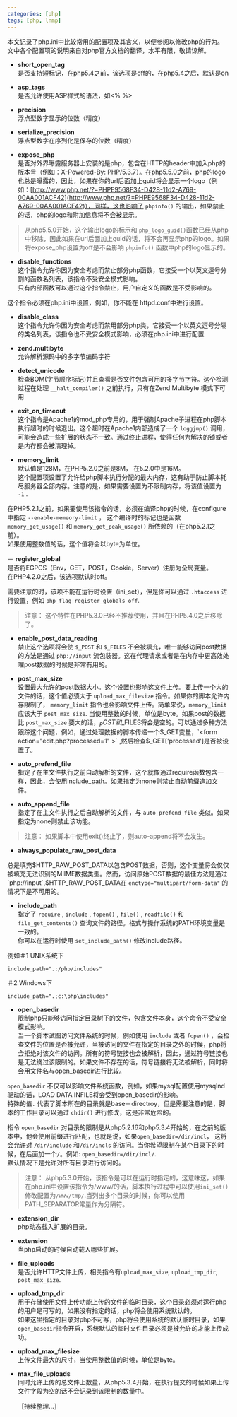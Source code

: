 ```yaml
---
categories: [php]
tags: [php, lnmp]
---
```


本文记录了php.ini中比较常用的配置项及其含义，以便参阅以修改php的行为。 文中各个配置项的说明来自对php官方文档的翻译，水平有限，敬请谅解。   

- **short_open_tag**   
是否支持短标记，在php5.4之前，该选项是off的，在php5.4之后，默认是on

- **asp_tags**   
是否允许使用ASP样式的语法，如&lt;% %&gt;

- **precision**   
浮点型数字显示的位数（精度）

- **serialize_precision**   
浮点型数字在序列化是保存的位数（精度）

<!--more-->

- **expose_php**   
是否对外界曝露服务器上安装的是php，包含在HTTP的header中加入php的版本号（例如：X-Powered-By: PHP/5.3.7）。在php5.5.0之前，php的logo也总是曝露的，因此，如果在你的url后面加上guid将会显示一个logo（例如：[http://www.php.net/?=PHPE9568F34-D428-11d2-A769-00AA001ACF42](http://www.php.net/?=PHPE9568F34-D428-11d2-A769-00AA001ACF42)），同样，这也影响了 `phpinfo()` 的输出，如果禁止的话，php的logo和附加信息将不会被显示。   

> 从php5.5.0开始，这个输出logo的标示和 `php_logo_guid()`函数已经从php中移除，因此如果在url后面加上guid的话，将不会再显示php的logo。如果将expose_php设置为off是不会影响 `phpinfo()` 函数中php的logo显示的。   

- **disable_functions**   
这个指令允许你因为安全考虑而禁止部分php函数，它接受一个以英文逗号分割的函数名列表，该指令不受安全模式影响。   
只有内部函数可以通过这个指令禁止，用户自定义的函数是不受影响的。   

这个指令必须在php.ini中设置，例如，你不能在 httpd.conf中进行设置。

- **disable_class**   
这个指令允许你因为安全考虑而禁用部分php类，它接受一个以英文逗号分隔的类名列表，该指令也不受安全模式影响，必须在php.ini中进行配置

- **zend.multibyte**   
允许解析源码中的多字节编码字符

- **detect_unicode**   
检查BOM(字节顺序标记)并且查看是否文件包含可用的多字节字符。这个检测过程在处理 `__halt_compiler()` 之前执行，只有在Zend Multibyte 模式下可用

- **exit_on_timeout**   
这个指令是Apache1的mod_php专用的，用于强制Apache子进程在php脚本执行超时的时候退出。这个超时在Apache1内部造成了一个 `loggjmp()` 调用，可能会造成一些扩展的状态不一致。通过终止进程，使得任何为解决的锁或者是内存都会被清理掉。

- **memory_limit**    
默认值是128M，在PHP5.2.0之前是8M， 在5.2.0中是16M。   
这个配置项设置了允许给php脚本执行分配的最大内存，这有助于防止脚本耗尽服务器全部内存。注意的是，如果需要设置为不限制内存，将该值设置为 `-1` .   

在PHP5.2.1之前，如果要使用该指令的话，必须在编译php的时候，在configure中指定 `--enable-memeory-limit` ， 这个编译时的标记也是函数 `memory_get_usage()` 和 `memory_get_peak_usage()` 所依赖的（在php5.2.1之前）。   
如果使用整数值的话，这个值将会以byte为单位。

－ **register_global**   
是否将EGPCS（Env，GET，POST，Cookie，Server）注册为全局变量。   
在PHP4.2.0之后，该选项默认时off。   

需要注意的时，该项不能在运行时设置（ini_set），但是你可以通过 `.htaccess` 进行设置，例如 `php_flag register_globals off`.   

> 注意： 这个特性在PHP5.3.0已经不推荐使用，并且在PHP5.4.0之后移除了。

- **enable_post_data_reading**   
禁止这个选项将会使 `$_POST` 和 `$_FILES` 不会被填充，唯一能够访问post数据的方法是通过 `php://input` 流包装器。这在代理请求或者是在内存中更高效处理post数据的时候是非常有用的。

- **post_max_size**   
设置最大允许的post数据大小。这个设置也影响这文件上传。要上传一个大的文件的话，这个值必须大于 `upload_max_filesize` 指令。如果你的脚本允许内存限制了， `memory_limit` 指令也会影响文件上传。简单来说，`memory_limit` 应该大于 `post_max_size`. 当使用整数的时候，单位是byte。如果post的数据比 `post_max_size` 要大的话，$_POST和$_FILES将会是空的。可以通过多种方法跟踪这个问题，例如，通过处理数据的脚本传递一个$_GET变量，`<form action="edit.php?processed=1" >` ,然后检查$_GET['processed']是否被设置了。

- **auto_prefend_file**   
指定了在主文件执行之前自动解析的文件，这个就像通过require函数包含一样，因此，会使用include_path。如果指定为none则禁止自动前缀追加文件。

- **auto_append_file**   
指定了在主文件执行之后自动解析的文件，与 `auto_prefend_file` 类似。如果指定为none则禁止该功能。   

> 注意： 如果脚本中使用exit()终止了，则auto-append将不会发生。

- **always_populate_raw_post_data**   

总是填充$HTTP_RAW_POST_DATA以包含POST数据，否则，这个变量将会仅仅被填充无法识别的MIIME数据类型。然而，访问原始POST数据的最佳方法是通过 `php://input`,$HTTP_RAW_POST_DATA在 `enctype="multipart/form-data"` 的情况下是不可用的。

- **include_path**   
指定了 `require` , `include` , `fopen()` , `file()` , `readfile()` 和 `file_get_contents()` 查询文件的路径。格式与操作系统的PATH环境变量是一致的。   
你可以在运行时使用 `set_include_path()` 修改include路径。   

例如＃1 UNIX系统下

    include_path=".:/php/includes"

＃2 Windows下

    include_path=".;c:\php\includes"

- **open_basedir**   
限制php只能够访问指定目录树下的文件，包含文件本身，这个命令不受安全模式影响。   
当一个脚本试图访问文件系统的时候，例如使用 `include` 或者 `fopen()` ，会检查文件的位置是否被允许，当被访问的文件在指定的目录之外的时候，php将会拒绝对该文件的访问。所有的符号链接也会被解析，因此，通过符号链接也是无法绕过该限制的。如果文件不存在的话，符号链接将无法被解析，同时将会用文件名与open_basedir进行比较。   

`open_basedir` 不仅可以影响文件系统函数，例如，如果mysql配置使用mysqlnd驱动的话，LOAD DATA INFILE将会受到open_basedir的影响。   
特殊的值`.` 代表了脚本所在的目录就是base－directroy，但是需要注意的是，脚本的工作目录可以通过 `chdir()` 进行修改，这是非常危险的。   

指令 `open_basedir` 对目录的限制是从php5.2.16和php5.3.4开始的，在之前的版本中，他会使用前缀进行匹配，也就是说，如果`open_basedir=/dir/incl`， 这将会允许对 `/dir/include` 和`/dir/incls` 的访问。当你希望限制在某个目录下的时候，在后面加一个`/`。例如: `open_basedir=/dir/incl/`.   
默认情况下是允许对所有目录进行访问的。   

> 注意： 从php5.3.0开始，该指令是可以在运行时指定的，这意味这，如果在php.ini中设置该指令为/www/的话，脚本执行过程中可以使用`ini_set()`修改配置为`/www/tmp/`.当列出多个目录的时候，你可以使用PATH_SEPARATOR常量作为分隔符。

- **extension_dir**  
php动态载入扩展的目录。

- **extension**   
当php启动的时候自动载入哪些扩展。

- **file_uploads**   
是否允许HTTP文件上传，相关指令有`upload_max_size`, `upload_tmp_dir`, `post_max_size`.

- **upload_tmp_dir**   
用于存储使用文件上传功能上传的文件的临时目录，这个目录必须对运行php的用户是可写的，如果没有指定的话，php将会使用系统默认的。   
如果这里指定的目录对php不可写，php将会使用系统的默认临时目录，如果`open_basedir`指令开启，系统默认的临时文件目录必须是被允许的才能上传成功。

- **upload_max_filesize**  
上传文件最大的尺寸，当使用整数值的时候，单位是byte。

- **max_file_uploads**   
同时允许上传的总文件上数量，从php5.3.4开始，在执行提交的时候如果上传文件字段为空的话不会记录到该限制的数量中。

   ［持续整理...］
